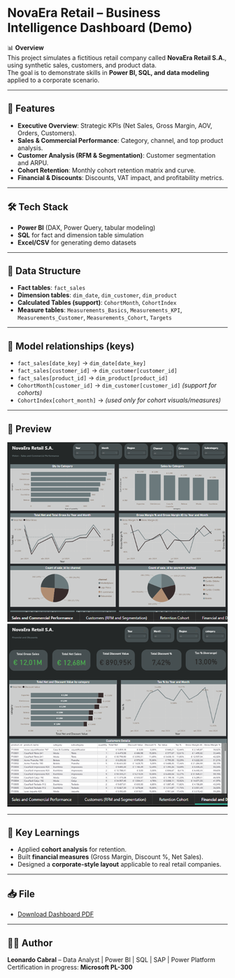# NovaEra Retail – Business Intelligence Dashboard (Demo)

📊 **Overview**  
This project simulates a fictitious retail company called **NovaEra Retail S.A.**, using synthetic sales, customers, and product data.  
The goal is to demonstrate skills in **Power BI, SQL, and data modeling** applied to a corporate scenario.

---

## 🚀 Features
- **Executive Overview**: Strategic KPIs (Net Sales, Gross Margin, AOV, Orders, Customers).  
- **Sales & Commercial Performance**: Category, channel, and top product analysis.  
- **Customer Analysis (RFM & Segmentation)**: Customer segmentation and ARPU.  
- **Cohort Retention**: Monthly cohort retention matrix and curve.  
- **Financial & Discounts**: Discounts, VAT impact, and profitability metrics.

---

## 🛠️ Tech Stack
- **Power BI** (DAX, Power Query, tabular modeling)  
- **SQL** for fact and dimension table simulation  
- **Excel/CSV** for generating demo datasets  

---

## 📂 Data Structure
- **Fact tables**: `fact_sales`  
- **Dimension tables**: `dim_date`, `dim_customer`, `dim_product`  
- **Calculated Tables (support)**: `CohortMonth`, `CohortIndex`  
- **Measure tables**: `Measurements_Basics`, `Measurements_KPI`, `Measurements_Customer`, `Measurements_Cohort`, `Targets`  

---

## 🔗 Model relationships (keys)
- `fact_sales[date_key]` → `dim_date[date_key]`  
- `fact_sales[customer_id]` → `dim_customer[customer_id]`  
- `fact_sales[product_id]` → `dim_product[product_id]`  
- `CohortMonth[customer_id]` → `dim_customer[customer_id]` *(support for cohorts)*  
- `CohortIndex[cohort_month]` → *(used only for cohort visuals/measures)*  

---

## 📸 Preview
![Sales & Commercial Performance](assets/preview.png)  
![Financial & Discounts](assets/preview2.png)  

---

## 🎯 Key Learnings
- Applied **cohort analysis** for retention.  
- Built **financial measures** (Gross Margin, Discount %, Net Sales).  
- Designed a **corporate-style layout** applicable to real retail companies.  

---

## 📥 File
- [Download Dashboard PDF](./NovaEra-Retail-BI-Dashboard.pdf)

---

## 👨‍💻 Author
**Leonardo Cabral** – Data Analyst | Power BI | SQL | SAP | Power Platform  
Certification in progress: **Microsoft PL-300**

